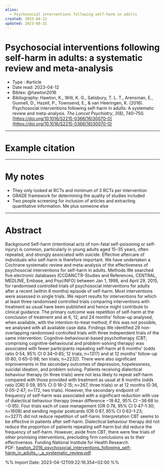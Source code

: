 ```yaml
---
alias:
  - Psychosocial interventions following self-harm in adults
created: 2023-04-12
updated: 2023-08-31
---
```


# Psychosocial interventions following self-harm in adults: a systematic review and meta-analysis

- Type : #article 
- Date read: 2023-04-12
- Bibtex: @hawton2016
- Bibliography: Hawton, K., Witt, K. G., Salisbury, T. L. T., Arensman, E., Gunnell, D., Hazell, P., Townsend, E., & van Heeringen, K. (2016). Psychosocial interventions following self-harm in adults: A systematic review and meta-analysis. _The Lancet Psychiatry_, _3_(8), 740–750. [https://doi.org/10.1016/S2215-0366(16)30070-0](https://doi.org/10.1016/S2215-0366(16)30070-0)

---
# Example citation


---
# My notes
- They only looked at RCTs and minimum of 3 RCTs per intervention
- GRADE framework for determining the quality of studies included
- Two people screening for inclusion of articles and extracting quantitative information. Me plus someone else

---

# Abstract
Background
Self-harm (intentional acts of non-fatal self-poisoning or self-injury) is common, particularly in young adults aged 15–35 years, often repeated, and strongly associated with suicide. Effective aftercare of individuals who self-harm is therefore important. We have undertaken a Cochrane systematic review and meta-analysis of the effectiveness of psychosocial interventions for self-harm in adults.
Methods
We searched five electronic databases (CCDANCTR-Studies and References, CENTRAL, MEDLINE, Embase, and PsycINFO) between Jan 1, 1998, and April 29, 2015, for randomised controlled trials of psychosocial interventions for adults after a recent (within 6 months) episode of self-harm. Most interventions were assessed in single trials. We report results for interventions for which at least three randomised controlled trials comparing interventions with treatment as usual have been published and hence might contribute to clinical guidance. The primary outcome was repetition of self-harm at the conclusion of treatment and at 6, 12, and 24 months' follow-up analysed, when available, with the intention-to-treat method; if this was not possible, we analysed with all available case data.
Findings
We identified 29 non-overlapping randomised controlled trials with three independent trials of the same intervention. Cognitive-behavioural-based psychotherapy (CBT; comprising cognitive-behavioural and problem-solving therapy) was associated with fewer participants repeating self-harm at 6 months' (odds ratio 0·54, 95% CI 0·34–0·85; 12 trials; n=1317) and at 12 months' follow-up (0·80, 0·65–0·98; ten trials; n=2232). There were also significant improvements in the secondary outcomes of depression, hopelessness, suicidal ideation, and problem solving. Patients receiving dialectical behaviour therapy (in three trials) were not less likely to repeat self-harm compared with those provided with treatment as usual at 6 months (odds ratio [OR] 0·59, 95% CI 0·16–2·15; n=267, three trials) or at 12 months (0·36, 0·05–2·47; n=172, two trials). However, the secondary endpoint of frequency of self-harm was associated with a significant reduction with use of dialectical behaviour therapy (mean difference −18·82, 95% CI −36·68 to −0·95). Four trials each of case management (OR 0·78, 95% CI 0·47–1·30; n=1608) and sending regular postcards (OR 0·87, 95% CI 0·62–1·23; n=3277) did not reduce repetition of self-harm.
Interpretation
CBT seems to be effective in patients after self-harm. Dialectical behaviour therapy did not reduce the proportion of patients repeating self-harm but did reduce the frequency of self-harm. However, aside from CBT, there were few trials of other promising interventions, precluding firm conclusions as to their effectiveness.
Funding
National Institute for Health Research.
PDF: [hawton_2016_psychosocial_interventions_following_self-harm_in_adults_-_a_systematic_review.pdf](file:///Users/oskarflygare/Library/CloudStorage/OneDrive-KarolinskaInstitutet/30-39%20Resources/37%20-%20Personal%20research%20library/zotero-articles/Hawton/hawton_2016_psychosocial_interventions_following_self-harm_in_adults_-_a_systematic_review.pdf)

%% Import Date: 2023-04-12T09:22:16.354+02:00 %%
